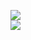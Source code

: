 [![](https://img.shields.io/badge/Made%20With-Github%20Spray-lightgrey.svg?style=for-the-badge&logo=github)](https://github.com/Annihil/github-spray#4306)  
[![](https://i.imgur.com/2DrTn0Z.gif)](https://github.com/Annihil/github-spray)